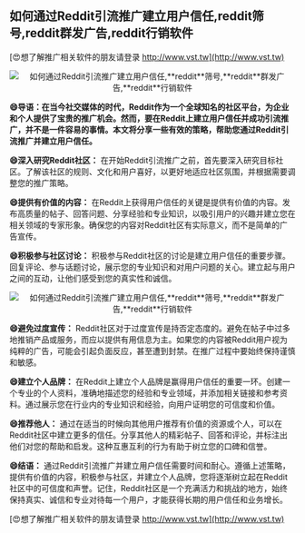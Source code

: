 ## **如何通过Reddit引流推广建立用户信任,**reddit**筛号,**reddit**群发广告,**reddit**行销软件**

[😍想了解推广相关软件的朋友请登录 http://www.vst.tw](http://www.vst.tw)

 <center><img src="https://vst.tw/MP4/tuiguang/png/6.png" alt="如何通过Reddit引流推广建立用户信任,**reddit**筛号,**reddit**群发广告,**reddit**行销软件"></center>

**😄导语：在当今社交媒体的时代，Reddit作为一个全球知名的社区平台，为企业和个人提供了宝贵的推广机会。然而，要在Reddit上建立用户信任并成功引流推广，并不是一件容易的事情。本文将分享一些有效的策略，帮助您通过Reddit引流推广并建立用户信任。**

**😄深入研究Reddit社区：**
在开始Reddit引流推广之前，首先要深入研究目标社区。了解该社区的规则、文化和用户喜好，以更好地适应社区氛围，并根据需要调整您的推广策略。

**😄提供有价值的内容：**
在Reddit上获得用户信任的关键是提供有价值的内容。发布高质量的帖子、回答问题、分享经验和专业知识，以吸引用户的兴趣并建立您在相关领域的专家形象。确保您的内容对Reddit社区有实际意义，而不是简单的广告宣传。

**😄积极参与社区讨论：**
积极参与Reddit社区的讨论是建立用户信任的重要步骤。回复评论、参与话题讨论，展示您的专业知识和对用户问题的关心。建立起与用户之间的互动，让他们感受到您的真实性和诚信。

 <center><img src="https://vst.tw/MP4/tuiguang/png/8.png" alt="如何通过Reddit引流推广建立用户信任,**reddit**筛号,**reddit**群发广告,**reddit**行销软件"></center>

**😄避免过度宣传：**
Reddit社区对于过度宣传是持否定态度的。避免在帖子中过多地推销产品或服务，而应以提供有用信息为主。如果您的内容被Reddit用户视为纯粹的广告，可能会引起负面反应，甚至遭到封禁。在推广过程中要始终保持谨慎和敏感。

**😄建立个人品牌：**
在Reddit上建立个人品牌是赢得用户信任的重要一环。创建一个专业的个人资料，准确地描述您的经验和专业领域，并添加相关链接和参考资料。通过展示您在行业内的专业知识和经验，向用户证明您的可信度和价值。

**😄推荐他人：**
通过在适当的时候向其他用户推荐有价值的资源或个人，可以在Reddit社区中建立更多的信任。分享其他人的精彩帖子、回答和评论，并标注出他们对您的帮助和启发。这种互惠互利的行为有助于树立您的口碑和信誉。

**😄结语：**
通过Reddit引流推广并建立用户信任需要时间和耐心。遵循上述策略，提供有价值的内容，积极参与社区，并建立个人品牌，您将逐渐树立起在Reddit社区中的可信度和声誉。记住，Reddit社区是一个充满活力和挑战的地方，始终保持真实、诚信和专业对待每一个用户，才能获得长期的用户信任和业务增长。

[😍想了解推广相关软件的朋友请登录 http://www.vst.tw](http://www.vst.tw)



